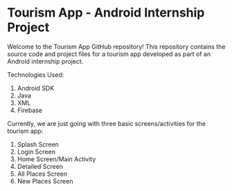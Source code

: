 # Tourism App - Android Internship Project

Welcome to the Tourism App GitHub repository! This repository contains the source code and project files for a tourism app developed as part of an Android internship project. 

Technologies Used:
1. Android SDK
2. Java
3. XML
4. Firebase

Currently, we are just going with three basic screens/activities for the tourism app:
1. Splash Screen
2. Login Screen
3. Home Screen/Main Activity
4. Detailed Screen
5. All Places Screen
6. New Places Screen
